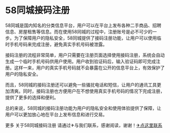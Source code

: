 # 58同城接码注册

58同城是国内知名的分类信息平台，用户可以在平台上发布各种二手商品、招聘信息、房屋租售等信息。而在使用58同城的过程中，注册账号是必不可少的一步。为了保障用户的隐私安全，58同城提供了接码注册功能，让用户可以使用临时手机号码来完成注册，避免真实手机号码被泄露。

接码注册的流程非常简单，用户只需要在注册页面选择使用接码注册，系统会自动生成一个临时手机号码供用户使用。用户收到验证码后，输入验证码即可完成注册。这样一来，用户的真实手机号码就不会暴露在公开的信息平台上，有效保护了用户的隐私安全。

而且，58同城的接码注册还可以避免一些骚扰电话和短信，让用户的通讯工具更加清爽。同时，接码注册也方便用户在不想使用真实手机号码的情况下完成注册，提供了更多的选择和便利。

总的来说，58同城的接码注册功能为用户的隐私安全和使用体验提供了保障，让用户可以更加放心地在平台上发布信息和进行交易。

更多 关于58同城接码注册 请通过✈与我们联系，感谢阅读，谢谢！[✈点这里联系](https://abc.k02.cc)